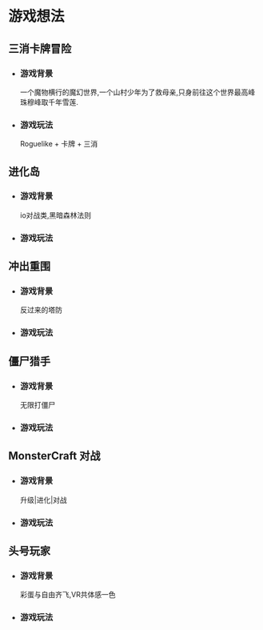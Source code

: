 # 游戏想法

## 三消卡牌冒险

- ### 游戏背景

    一个魔物横行的魔幻世界,一个山村少年为了救母亲,只身前往这个世界最高峰珠穆峰取千年雪莲.

- ### 游戏玩法

    Roguelike + 卡牌 + 三消

## 进化岛

- ### 游戏背景

    io对战类,黑暗森林法则

- ### 游戏玩法

## 冲出重围

- ### 游戏背景

    反过来的塔防

- ### 游戏玩法

## 僵尸猎手

- ### 游戏背景

    无限打僵尸

- ### 游戏玩法

## MonsterCraft 对战

- ### 游戏背景

    升级|进化|对战

- ### 游戏玩法

## 头号玩家

- ### 游戏背景

    彩蛋与自由齐飞,VR共体感一色

- ### 游戏玩法
